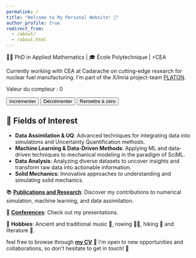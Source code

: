 ```yaml
---
permalink: /
title: "Welcome to My Personal Website! 🌟"
author_profile: true
redirect_from: 
  - /about/
  - /about.html
---
```


👨‍🎓 PhD in Applied Mathematics | 🎓 École Polytechnique | ⚡CEA

Currently working with CEA at Cadarache on cutting-edge research for nuclear fuel manufacturing.
I'm part of the X/Inria project-team [PLATON](https://team.inria.fr/platon/).

<div>
  <p>Valeur du compteur : <span id="counter">0</span></p>
  <button onclick="incrementCounter()">Incrémenter</button>
  <button onclick="decrementCounter()">Décrémenter</button>
  <button onclick="resetCounter()">Remettre à zéro</button>
</div>

## 🔬 Fields of Interest

- **Data Assimilation & UQ**: Advanced techniques for integrating data into simulations and Uncertainty Quantification methods.
- **Machine Learning & Data-Driven Methods**: Applying ML and data-driven techniques to mechanical modeling in the paradigm of SciML.
- **Data Analysis**: Analyzing diverse datasets to uncover insights and transform raw data into actionable information.  
- **Solid Mechanics**: Innovative approaches to understanding and simulating solid mechanics.


📚 [**Publications and Research**](publications/): Discover my contributions to numerical simulation, machine learning, and data assimilation.

🎤 [**Conferences**](talks/): Check out my presentations.

🎵 **Hobbies**: Ancient and traditional music 🎼, rowing 🚣‍♂️, hiking 🌄 and literature 📖.

feel free to browse through [**my CV**](cv/) 📄 I'm open to new opportunities and collaborations, so don't hesitate to get in touch! 🤝


<script>
  let count = 0;

  function incrementCounter() {
    count++;
    document.getElementById("counter").textContent = count;
  }

  function decrementCounter() {
    count--;
    document.getElementById("counter").textContent = count;
  }

  function resetCounter() {
    count = 0;
    document.getElementById("counter").textContent = count;
  }
</script>